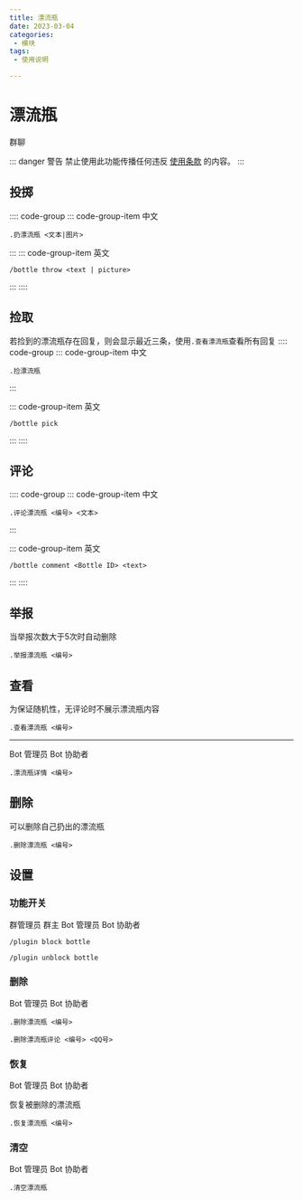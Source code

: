 ```yaml
---
title: 漂流瓶
date: 2023-03-04
categories:
 - 模块
tags:
 - 使用说明

---
```


# 漂流瓶
<p><span class="span-group">群聊</span></p>


::: danger 警告
禁止使用此功能传播任何违反 [使用条款](/docs/clause.md) 的内容。
:::

## 投掷
:::: code-group
::: code-group-item 中文
```
.扔漂流瓶 <文本|图片>
```
:::
::: code-group-item 英文
```
/bottle throw <text | picture>
```
:::
::::

## 捡取
若捡到的漂流瓶存在回复，则会显示最近三条，使用`.查看漂流瓶`查看所有回复
:::: code-group
::: code-group-item 中文
```
.捡漂流瓶
```
:::

::: code-group-item 英文
```
/bottle pick
```
:::
::::

## 评论
:::: code-group
::: code-group-item 中文
```
.评论漂流瓶 <编号> <文本>
```
:::

::: code-group-item 英文
```
/bottle comment <Bottle ID> <text>
```
:::
::::

## 举报
当举报次数大于5次时自动删除
```
.举报漂流瓶 <编号>
```

## 查看
为保证随机性，无评论时不展示漂流瓶内容
```
.查看漂流瓶 <编号>
```
---
<p><span class="span-bot-admin">Bot 管理员</span> <span class="span-bot-helper">Bot 协助者</span></p>

```
.漂流瓶详情 <编号>
```


## 删除
可以删除自己扔出的漂流瓶
```
.删除漂流瓶 <编号>
```

## 设置

### 功能开关
<p><span class="span-admin">群管理员</span>  <span class="span-group">群主</span>  <span class="span-bot-admin">Bot 管理员</span>  <span class="span-bot-helper">Bot 协助者</span></p>

```
/plugin block bottle
```
```
/plugin unblock bottle
```

### 删除
<p><span class="span-bot-admin">Bot 管理员</span>  <span class="span-bot-helper">Bot 协助者</span></p>

```
.删除漂流瓶 <编号>
```
```
.删除漂流瓶评论 <编号> <QQ号>
```

### 恢复
<p><span class="span-bot-admin">Bot 管理员</span>  <span class="span-bot-helper">Bot 协助者</span></p>

恢复被删除的漂流瓶
```
.恢复漂流瓶 <编号>
```

### 清空
<p><span class="span-bot-admin">Bot 管理员</span>  <span class="span-bot-helper">Bot 协助者</span></p>

```
.清空漂流瓶
```